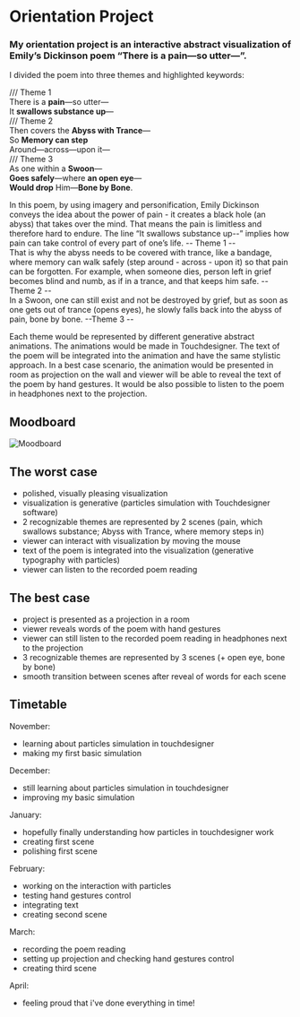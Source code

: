 # Orientation Project

### My orientation project is an interactive abstract visualization of Emily’s Dickinson poem “There is a pain—so utter—”.  

I divided the poem into three themes and highlighted keywords:

/// Theme 1  
There is a **pain**—so utter—   
It **swallows substance up**—  
/// Theme 2    
Then covers the **Abyss with Trance**—  
So **Memory can step**  
Around—across—upon it—  
/// Theme 3   
As one within a **Swoon**—  
**Goes safely**—where **an open eye**—  
**Would drop** Him—**Bone by Bone**.

In this poem, by using imagery and personification, Emily Dickinson conveys the idea about the power of pain - it creates a black hole (an abyss) that takes over the mind. That means the pain is limitless and therefore hard to endure. The line “It swallows substance up--” implies how pain can take control of every part of one’s life.  -- Theme 1 --   
That is why the abyss needs to be covered with trance, like a bandage, where memory can walk safely  (step around - across - upon it) so that pain can be forgotten. For example, when someone dies, person left in grief becomes blind and numb, as if in a trance, and that keeps him safe. --Theme 2 --  
In a Swoon, one can still exist and not be destroyed by grief, but as soon as one gets out of trance (opens eyes), he slowly falls back into the abyss of pain, bone by bone.  --Theme 3 --

Each theme would be represented by different generative abstract animations. The animations would be made in Touchdesigner.  The text of the poem will be integrated into the animation and have the same stylistic approach. In a best case scenario, the animation would be presented in room as projection on the wall and viewer will be able to reveal the text of the poem by hand gestures. It would be also possible to listen to the poem in headphones next to the projection. 

## Moodboard
![Moodboard](nurellina/orientation_project/blob/master/img/moodboard.png)

## The worst case
* polished, visually pleasing visualization
* visualization is generative (particles simulation with Touchdesigner software)
* 2 recognizable themes are represented by 2 scenes (pain, which swallows substance; Abyss with Trance, where memory steps in)
* viewer can interact with visualization by moving the mouse 
* text of the poem is integrated into the visualization (generative typography with particles)
* viewer can listen to the recorded poem reading 

## The best case

* project is presented as a projection in a room 
* viewer reveals words of the poem with hand gestures
* viewer can still listen to the recorded poem reading in headphones next to the projection
* 3 recognizable themes are represented by 3 scenes (+ open eye, bone by bone)
* smooth transition between scenes after reveal of words for each scene 


## Timetable

November:
* learning about particles simulation in touchdesigner 
* making my first basic simulation
  
December:
* still learning about particles simulation in touchdesigner 
* improving my basic simulation 
  
January:
* hopefully finally understanding how particles in touchdesigner work
* creating first scene
* polishing first scene  
   
February:
* working on the interaction with particles
* testing hand gestures control 
* integrating text
* creating second scene 
  
March:
* recording the poem reading
* setting up projection and checking hand gestures control
* creating third scene 

April: 
* feeling proud that i've done everything in time!
